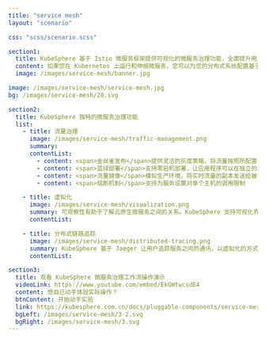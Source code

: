 ```yaml
---
title: "service mesh"
layout: "scenario"

css: "scss/scenario.scss"

section1:
  title: KubeSphere 基于 Istio 微服务框架提供可视化的微服务治理功能，全面提升用户体验
  content: 如果您在 Kubernetes 上运行和伸缩微服务，您可以为您的分布式系统配置基于 Istio 的微服务治理功能。KubeSphere 提供统一的操作界面，便于您集成并管理各类工具，包括 Istio、Envoy 和 Jaeger 等。
  image: /images/service-mesh/banner.jpg

image: /images/service-mesh/service-mesh.jpg
bg: /images/service-mesh/28.svg

section2:
  title: KubeSphere 独特的微服务治理功能
  list:
    - title: 流量治理
      image: /images/service-mesh/traffic-management.png
      summary:
      contentList:
        - content: <span>金丝雀发布</span>提供灵活的灰度策略，将流量按照所配置的比例转发至当前不同的灰度版本
        - content: <span>蓝绿部署</span>支持零宕机部署，让应用程序可以在独立的环境中测试新版本的功能和特性
        - content: <span>流量镜像</span>模拟生产环境，将实时流量的副本发送给被镜像的服务
        - content: <span>熔断机制</span>支持为服务设置对单个主机的调用限制

    - title: 虚拟化
      image: /images/service-mesh/visualization.png
      summary: 可观察性有助于了解云原生微服务之间的关系。KubeSphere 支持可视化界面，直接地呈现微服务之间的拓扑关系，并提供细粒度的监控数据。
      contentList:

    - title: 分布式链路追踪
      image: /images/service-mesh/distributed-tracing.png
      summary: KubeSphere 基于 Jaeger 让用户追踪服务之间的通讯，以虚拟化的方式使用户更深入地了解请求延迟、性能瓶颈、序列化和并行调用等。
      contentList:

section3:
  title: 观看 KubeSphere 微服务治理工作流操作演示
  videoLink: https://www.youtube.com/embed/EkGWtwcsdE4
  content: 想自己动手体验实际操作？
  btnContent: 开始动手实验
  link: https://kubesphere.com.cn/docs/pluggable-components/service-mesh/
  bgLeft: /images/service-mesh/3-2.svg
  bgRight: /images/service-mesh/3.svg
---
```

